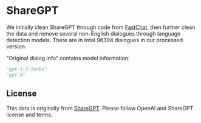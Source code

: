 # ShareGPT

We initially clean ShareGPT through code from [FastChat](https://github.com/lm-sys/FastChat), then further clean the data and remove several non-English dialogues through language detection models. There are in total 96394 dialogues in our processed version.

"Original dialog info" contains model information:
```python
"gpt-3.5-turbo"
"gpt-4"
```

## License

This data is originally from [ShareGPT](https://github.com/domeccleston/sharegpt).
Please follow OpenAI and ShareGPT license and terms.
